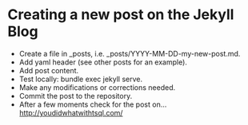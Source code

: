 # Creating a new post on the Jekyll Blog

* Create a file in _posts, i.e. _posts/YYYY-MM-DD-my-new-post.md.
* Add yaml header (see other posts for an example).
* Add post content.
* Test locally: bundle exec jekyll serve.
* Make any modifications or corrections needed.
* Commit the post to the repository.
* After a few moments check for the post on... http://youdidwhatwithtsql.com/
